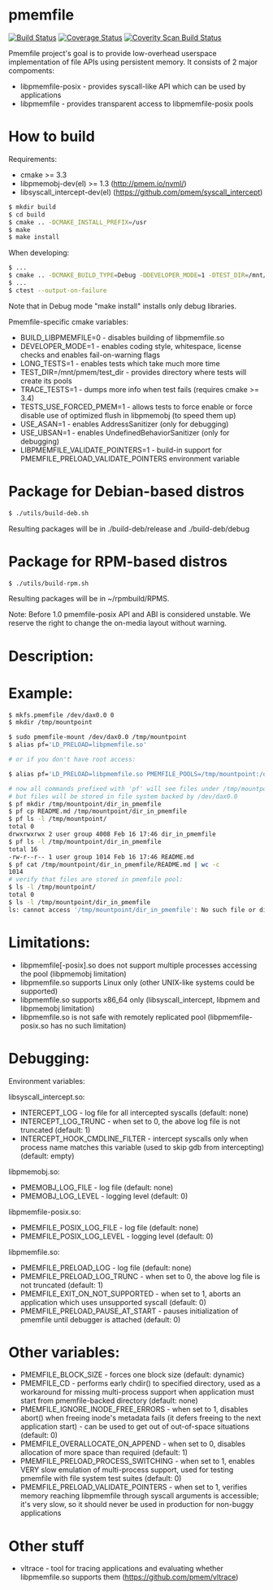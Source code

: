 # pmemfile

[![Build Status](https://travis-ci.org/pmem/pmemfile.svg)](https://travis-ci.org/pmem/pmemfile)
[![Coverage Status](https://codecov.io/github/pmem/pmemfile/coverage.svg)](https://codecov.io/gh/pmem/pmemfile)
[![Coverity Scan Build Status](https://scan.coverity.com/projects/12874/badge.svg)](https://scan.coverity.com/projects/pmemfile)

Pmemfile project's goal is to provide low-overhead userspace implementation of
file APIs using persistent memory.
It consists of 2 major compoments:
- libpmemfile-posix - provides syscall-like API which can be used by applications
- libpmemfile - provides transparent access to libpmemfile-posix pools

# How to build #

Requirements:
- cmake >= 3.3
- libpmemobj-dev(el) >= 1.3 (http://pmem.io/nvml/)
- libsyscall_intercept-dev(el) (https://github.com/pmem/syscall_intercept)

```sh
$ mkdir build
$ cd build
$ cmake .. -DCMAKE_INSTALL_PREFIX=/usr
$ make
$ make install
```

When developing:
```sh
$ ...
$ cmake .. -DCMAKE_BUILD_TYPE=Debug -DDEVELOPER_MODE=1 -DTEST_DIR=/mnt/pmem/pmemfile-tests
$ ...
$ ctest --output-on-failure
```

Note that in Debug mode "make install" installs only debug libraries.

Pmemfile-specific cmake variables:
* BUILD_LIBPMEMFILE=0 - disables building of libpmemfile.so
* DEVELOPER_MODE=1 - enables coding style, whitespace, license checks and enables fail-on-warning flags
* LONG_TESTS=1 - enables tests which take much more time
* TEST_DIR=/mnt/pmem/test_dir - provides directory where tests will create its pools
* TRACE_TESTS=1 - dumps more info when test fails (requires cmake >= 3.4)
* TESTS_USE_FORCED_PMEM=1 - allows tests to force enable or force disable use of optimized flush in libpmemobj (to speed them up)
* USE_ASAN=1 - enables AddressSanitizer (only for debugging)
* USE_UBSAN=1 - enables UndefinedBehaviorSanitizer (only for debugging)
* LIBPMEMFILE_VALIDATE_POINTERS=1 - build-in support for PMEMFILE_PRELOAD_VALIDATE_POINTERS environment variable

# Package for Debian-based distros
```sh
$ ./utils/build-deb.sh
```
Resulting packages will be in ./build-deb/release and ./build-deb/debug

# Package for RPM-based distros
```sh
$ ./utils/build-rpm.sh
```
Resulting packages will be in ~/rpmbuild/RPMS.

Note: Before 1.0 pmemfile-posix API and ABI is considered unstable.
We reserve the right to change the on-media layout without warning.

# Description: #

# Example: #

```sh
$ mkfs.pmemfile /dev/dax0.0 0
$ mkdir /tmp/mountpoint

$ sudo pmemfile-mount /dev/dax0.0 /tmp/mountpoint
$ alias pf='LD_PRELOAD=libpmemfile.so'

# or if you don't have root access:

$ alias pf='LD_PRELOAD=libpmemfile.so PMEMFILE_POOLS=/tmp/mountpoint:/dev/dax0.0'

# now all commands prefixed with 'pf' will see files under /tmp/mountpoint,
# but files will be stored in file system backed by /dev/dax0.0
$ pf mkdir /tmp/mountpoint/dir_in_pmemfile
$ pf cp README.md /tmp/mountpoint/dir_in_pmemfile
$ pf ls -l /tmp/mountpoint/
total 0
drwxrwxrwx 2 user group 4008 Feb 16 17:46 dir_in_pmemfile
$ pf ls -l /tmp/mountpoint/dir_in_pmemfile
total 16
-rw-r--r-- 1 user group 1014 Feb 16 17:46 README.md
$ pf cat /tmp/mountpoint/dir_in_pmemfile/README.md | wc -c
1014
# verify that files are stored in pmemfile pool:
$ ls -l /tmp/mountpoint/
total 0
$ ls -l /tmp/mountpoint/dir_in_pmemfile
ls: cannot access '/tmp/mountpoint/dir_in_pmemfile': No such file or directory
```

# Limitations: #
* libpmemfile[-posix].so does not support multiple processes accessing the pool
  (libpmemobj limitation)
* libpmemfile.so supports Linux only (other UNIX-like systems could be supported)
* libpmemfile.so supports x86\_64 only (libsyscall_intercept, libpmem
  and libpmemobj limitation)
* libpmemfile.so is not safe with remotely replicated pool (libpmemfile-posix.so
  has no such limitation)

# Debugging: #
Environment variables:

libsyscall_intercept.so:
* INTERCEPT_LOG - log file for all intercepted syscalls (default: none)
* INTERCEPT_LOG_TRUNC - when set to 0, the above log file is not truncated
  (default: 1)
* INTERCEPT_HOOK_CMDLINE_FILTER - intercept syscalls only when process name
  matches this variable (used to skip gdb from intercepting) (default: empty)

libpmemobj.so:
* PMEMOBJ_LOG_FILE - log file (default: none)
* PMEMOBJ_LOG_LEVEL - logging level (default: 0)

libpmemfile-posix.so:
* PMEMFILE_POSIX_LOG_FILE - log file (default: none)
* PMEMFILE_POSIX_LOG_LEVEL - logging level (default: 0)

libpmemfile.so:
* PMEMFILE_PRELOAD_LOG - log file (default: none)
* PMEMFILE_PRELOAD_LOG_TRUNC - when set to 0, the above log file is not
  truncated (default: 1)
* PMEMFILE_EXIT_ON_NOT_SUPPORTED - when set to 1, aborts an application which
  uses unsupported syscall (default: 0)
* PMEMFILE_PRELOAD_PAUSE_AT_START - pauses initialization of pmemfile until
  debugger is attached (default: 0)

# Other variables: #
* PMEMFILE_BLOCK_SIZE - forces one block size (default: dynamic)
* PMEMFILE_CD - performs early chdir() to specified directory, used as
  a workaround for missing multi-process support when application must start
  from pmemfile-backed directory (default: none)
* PMEMFILE_IGNORE_INODE_FREE_ERRORS - when set to 1, disables abort() when
  freeing inode's metadata fails (it defers freeing to the next application
  start) - can be used to get out of out-of-space situations (default: 0)
* PMEMFILE_OVERALLOCATE_ON_APPEND - when set to 0, disables allocation of more
  space than required (default: 1)
* PMEMFILE_PRELOAD_PROCESS_SWITCHING - when set to 1, enables VERY slow
  emulation of multi-process support, used for testing pmemfile with file system
  test suites (default: 0)
* PMEMFILE_PRELOAD_VALIDATE_POINTERS - when set to 1, verifies memory reaching libpmemfile through syscall arguments is accessible; it's very slow, so it should never be used in production for non-buggy applications

# Other stuff #
* vltrace - tool for tracing applications and evaluating whether libpmemfile.so
  supports them (https://github.com/pmem/vltrace)
